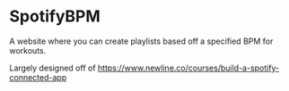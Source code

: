 # SpotifyBPM
A website where you can create playlists based off a specified BPM for workouts. 

Largely designed off of https://www.newline.co/courses/build-a-spotify-connected-app 

